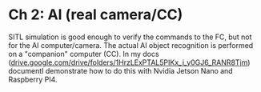 # Ch 2: AI (real camera/CC)

SITL simulation is good enough to verify the commands to the FC, but not for the AI computer/camera. The actual AI object recognition is performed on a "companion" computer (CC). In my docs  ([drive.google.com/drive/folders/1HrzLExPTAL5PIKx\_j\_y0GJ6\_RANR8Tjm](https://drive.google.com/drive/folders/1HrzLExPTAL5PIKx\_j\_y0GJ6\_RANR8Tjm)) documentI demonstrate how to do this with Nvidia Jetson Nano and Raspberry PI4.&#x20;
